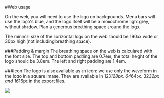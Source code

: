 #Web usage

On the web, you will need to use the logo on backgrounds.
Menu bars will use the  logo's blue, and the logo itself will be a monochrome light grey, without shadow.
Plan a generous breathing space around the logo.

The minimal size of the horizontal logo on the web should be 190px wide or 30px high (not including breathing space).

###Padding & margin
The breathing space on the web is calculated with the font size.
The top and bottom padding are 0.7em; the total height of the logo should be 3.8em.
The left and right padding are 1.4em.

###Icon
The logo is also available as an icon: we use only the waveform in the logo in a square image.
They are available in 128*128px, 64*64px, 32*32px and 16*16px in the export files.

![](https://github.com/MonkeyDo/audio-commons-logo/blob/master/guidelines/jpeg/audio-commons_guidelines-web-usage.jpg)
